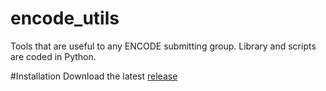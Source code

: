 # encode_utils
Tools that are useful to any ENCODE submitting group. Library and scripts are coded in Python. 

#Installation
Download the latest [release](https://github.com/StanfordBioinformatics/encode_utils/releases)

